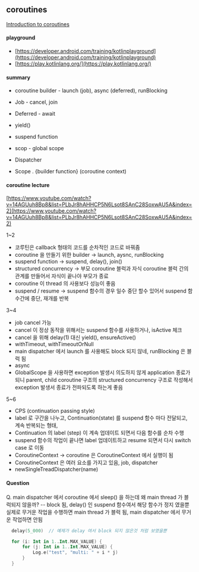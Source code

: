 


## coroutines

[Introduction to coroutines](https://developer.android.com/codelabs/basic-android-kotlin-training-introduction-coroutines)

#### playground
- [https://developer.android.com/training/kotlinplayground](https://developer.android.com/training/kotlinplayground)
- [https://play.kotlinlang.org/](https://play.kotlinlang.org/)


#### summary
- coroutine builder - launch (job), async (deferred), runBlocking
- Job - cancel, join
- Deferred - await
- yield()
- suspend function
- scop - global scope
- Dispatcher

- Scope . {builder function} (coroutine context)

#### coroutine lecture
[https://www.youtube.com/watch?v=14AGUuh8Bp8&list=PLbJr8hAHHCP5N6Lsot8SAnC28SoxwAU5A&index=2](https://www.youtube.com/watch?v=14AGUuh8Bp8&list=PLbJr8hAHHCP5N6Lsot8SAnC28SoxwAU5A&index=2)


1~2
- 코루틴은 callback 형태의 코드를 순차적인 코드로 바꿔줌
- coroutine 을 만들기 위한 builder ->  launch, aysnc, runBlocking
- suspend function -> suspend, delay(), join()
- structured concurrency -> 부모 coroutine 블럭과 자식 coroutine 블럭 간의 관계를 만들어서 자식이 끝나야 부모가 종료
- coroutine 이 thread 의 사용보다 성능이 좋음
- suspend / resume -> suspend 함수의 경우 일수 중단 할수 있어서 suspend 함수간에 중단, 재개를 반복


3~4
- job cancel 가능
- cancel 이 정상 동작을 위해서는 suspend 함수를 사용하거나, isActive 체크
- cancel 을 위해 delay(1) 대신 yield(), ensureActive()
- withTimeout, withTimeoutOrNull
- main dispatcher 에서 launch 를 사용해도 block 되지 않네, runBlocking 은 블럭 됨
- async
- GlobalScope 을 사용하면 exception 발생시 의도하지 않게 application 종료가 되니
parent, child coroutine 구조의  structured concurrency 구조로 작성해서 exception 발생서 종료가 전파되도록 하는게 좋음

5~6
- CPS (continuation passing style)
- label 로 구간을 나누고, Continuation(state) 를 suspend 함수 마다 전달되고, 계속 반복되는 형태, 
- Continuation 의 label (step) 이 계속 업데이트 되면서 다음 함수를 순차 수행
- suspend 함수의 작업이 끝나면 label 업데이트하고 resume 되면서 다시 switch case 로 이동
- CoroutineContext -> coroutine 은 CoroutineContext 에서 실행이 됨
- CoroutineContext 은 여러 요소를 가지고 있음, job, dispatcher
- newSingleTreadDispatcher(name)



#### Question
Q. main dispatcher 에서 coroutine 에서 sleep() 을 하는데 왜 main thread 가 블럭되지 않을까?
-- block 됨, delay() 인 suspend 함수여서 해당 함수가 정지 였을뿐
실제로 무거운 작업을 수행하면 main thread 가 블럭 됨,
main dispatcher 에서 무거운 작업하면 안됨
```kotlin
  delay(5_000)  // 예제가 delay 여서 block 되지 않은것 처럼 보였을뿐
```

```kotlin 
  for (i: Int in 1..Int.MAX_VALUE) {  
	  for (j: Int in 1..Int.MAX_VALUE) {  
	      Log.e("test", "multi: " + i * j)  
      }  
  }
```
<!--stackedit_data:
eyJoaXN0b3J5IjpbLTIwNzA3NDQ5NzAsLTU2NzgxNDU2MSwtOD
U2Njc2NjM2LC0xODk1MTkxMjExLC0xNTA0MzI2MTkyLC0yOTc3
MTcxODEsLTEwMTg3MTA0MTUsLTE4NjUyODE2NjgsLTQ5NzIzNT
IzNSwtMTgzNzg3NTA5NiwxMjAwNDMyNDRdfQ==
-->